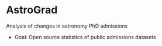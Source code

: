 # AstroGrad
Analysis of changes in astronomy PhD admissions

* Goal: Open source statistics of public admissions datasets
